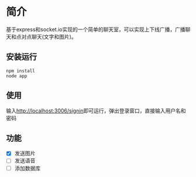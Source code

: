 
# 简介
基于express和socket.io实现的一个简单的聊天室，可以实现上下线广播，广播聊天和点对点聊天(文字和图片)。

## 安装运行
    npm install
    node app
## 使用
输入[http://localhost:3006/signin](http://localhost:3006/signin)即可运行，弹出登录窗口，直接输入用户名和密码
## 功能
- [x] 发送图片
- [ ] 发送语音
- [ ] 添加数据库
